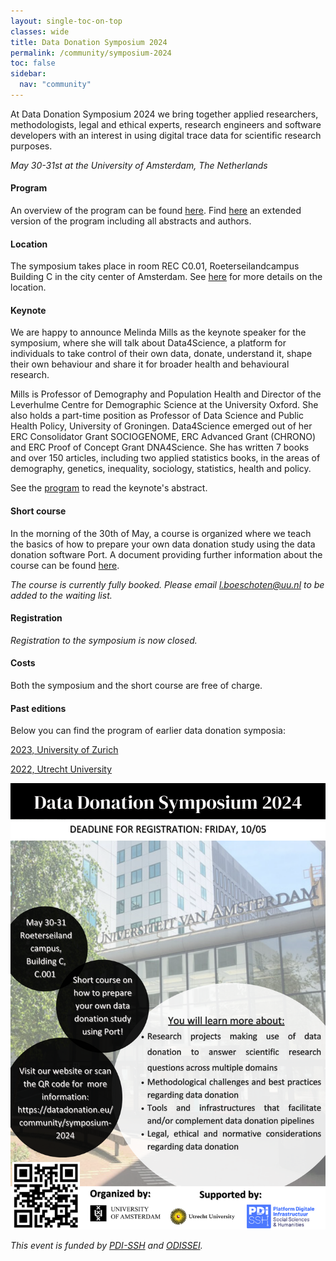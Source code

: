 ```yaml
---
layout: single-toc-on-top
classes: wide
title: Data Donation Symposium 2024
permalink: /community/symposium-2024
toc: false
sidebar:
  nav: "community"
---
```


At Data Donation Symposium 2024 we bring together applied researchers, methodologists, legal and ethical experts, research engineers and software developers with an interest in using digital trace data for scientific research purposes. 

*May 30-31st at the University of Amsterdam, The Netherlands* 

#### Program

An overview of the program can be found [here](/assets/documents/ddsymposium_program.pdf).
Find [here](/assets/documents/ddsymposium_longprogram.pdf) an extended version of the program including all abstracts and authors.

#### Location

The symposium takes place in room REC C0.01, Roeterseilandcampus Building C in the city center of Amsterdam. See [here](https://www.uva.nl/en/shared-content/locaties/en/roeterseiland/rec-b-c-d-entrance-b-c.html) for more details on the location.

#### Keynote

We are happy to announce Melinda Mills as the keynote speaker for the symposium, where she will talk about Data4Science, a platform for individuals to take control of their own data, donate, understand it, shape their own behaviour and share it for broader health and behavioural research. 

Mills is Professor of Demography and Population Health and Director of the Leverhulme Centre for Demographic Science at the University Oxford. She also holds a part-time position as Professor of Data Science and Public Health Policy, University of Groningen. Data4Science emerged out of her ERC Consolidator Grant SOCIOGENOME, ERC Advanced Grant (CHRONO) and ERC Proof of Concept Grant DNA4Science. She has written 7 books and over 150 articles, including two applied statistics books, in the areas of demography, genetics, inequality, sociology, statistics, health and policy.

See the [program](/assets/documents/ddsymposium_program.pdf) to read the keynote's abstract.

#### Short course

In the morning of the 30th of May, a course is organized where we teach the basics of how to prepare your own data donation study using the data donation software Port. A document providing further information about the course can be found [here](/assets/documents/ddsymposium_short_course.pdf).

*The course is currently fully booked. Please email [l.boeschoten@uu.nl](mailto:l.boeschoten@uu.nl?subject=Waiting%20List:%20Short%20Course%20Data%20Donation) to be added to the waiting list.*

#### Registration

*Registration to the symposium is now closed.*

#### Costs

Both the symposium and the short course are free of charge.

#### Past editions

Below you can find the program of earlier data donation symposia: 

[2023, University of Zurich](https://datadonation.uzh.ch/en/symposium-2023/) 

[2022, Utrecht University](https://hds.sites.uu.nl/2022/01/15/data-donation-day/)

![](/assets/images/ddsymposium_updated.png)


*This event is funded by [PDI-SSH](https://pdi-ssh.nl/) and [ODISSEI](https://odissei-data.nl/).*
